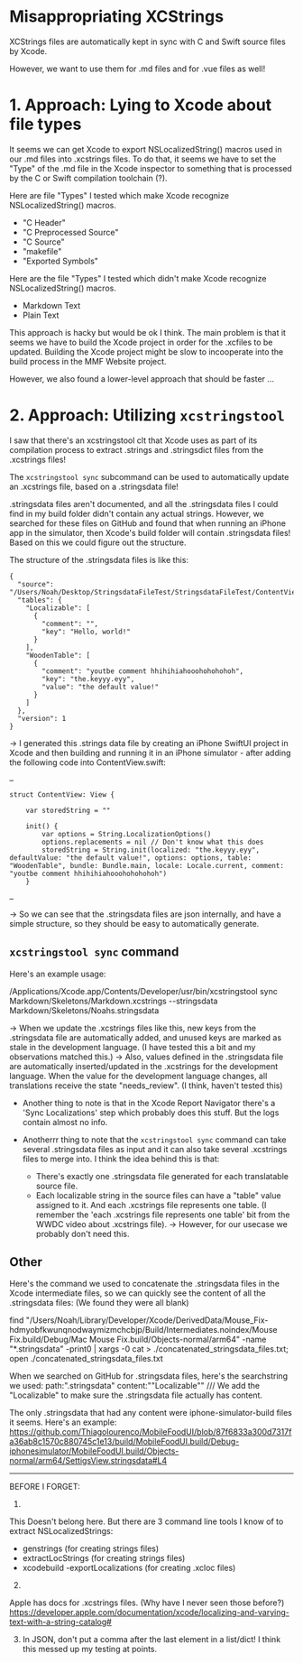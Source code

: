 #  Misappropriating XCStrings

XCStrings files are automatically kept in sync with C and Swift source files by Xcode.

However, we want to use them for .md files and for .vue files as well!

# 1. Approach: Lying to Xcode about file types

 It seems we can get Xcode to export NSLocalizedString() macros used in our .md files into .xcstrings files. To do that, it seems we have to set the "Type" of the .md file in the Xcode inspector to something that is processed by the C or Swift compilation toolchain (?).
 
 Here are file "Types" I tested which make Xcode recognize NSLocalizedString() macros. 
 
 - "C Header"
 - "C Preprocessed Source"
 - "C Source"
 - "makefile"
 - "Exported Symbols"

Here are the file "Types" I tested which didn't make Xcode recognize NSLocalizedString() macros.

- Markdown Text
- Plain Text

This approach is hacky but would be ok I think. The main problem is that it seems we have to build the Xcode project in order for the .xcfiles to be updated. Building the Xcode project might be slow to incooperate into the build process in the MMF Website project.  

However, we also found a lower-level approach that should be faster ...

# 2. Approach: Utilizing `xcstringstool`

I saw that there's an xcstringstool clt that Xcode uses as part of its compilation process to extract .strings and .stringsdict files from the .xcstrings files!

The `xcstringstool sync` subcommand can be used to automatically update an .xcstrings file, based on a .stringsdata file!

.stringsdata files aren't documented, and all the .stringsdata files I could find in my build folder didn't contain any actual strings. However, we searched for these files on GitHub and found that when running an iPhone app in the simulator, then Xcode's build folder will contain .stringsdata files! Based on this we could figure out the structure.

The structure of the .stringsdata files is like this:

```
{
  "source": "/Users/Noah/Desktop/StringsdataFileTest/StringsdataFileTest/ContentView.swift",
  "tables": {
    "Localizable": [
      {
        "comment": "",
        "key": "Hello, world!"
      }
    ],
    "WoodenTable": [
      {
        "comment": "youtbe comment hhihihiahooohohohohoh",
        "key": "the.keyyy.eyy",
        "value": "the default value!"
      }
    ]
  },
  "version": 1
}
```

-> I generated this .strings data file by creating an iPhone SwiftUI project in Xcode and then building and running it in an iPhone simulator - after adding the following code into ContentView.swift:

```
…

struct ContentView: View {
    
    var storedString = ""
    
    init() {
        var options = String.LocalizationOptions()
        options.replacements = nil // Don't know what this does
        storedString = String.init(localized: "the.keyyy.eyy", defaultValue: "the default value!", options: options, table: "WoodenTable", bundle: Bundle.main, locale: Locale.current, comment: "youtbe comment hhihihiahooohohohohoh")
    }

…
```  

-> So we can see that the .stringsdata files are json internally, and have a simple structure, so they should be easy to automatically generate.

## `xcstringstool sync` command

Here's an example usage:

/Applications/Xcode.app/Contents/Developer/usr/bin/xcstringstool sync Markdown/Skeletons/Markdown.xcstrings --stringsdata Markdown/Skeletons/Noahs.stringsdata

-> When we update the .xcstrings files like this, new keys from the .stringsdata file are automatically added, and unused keys are marked as stale in the development language. (I have tested this a bit and my observations matched this.) 
    -> Also, values defined in the .stringsdata file are automatically inserted/updated in the .xcstrings for the development language. When the value for the development language changes, all translations receive the state "needs_review". (I think, haven't tested this)

- Another thing to note is that in the Xcode Report Navigator there's a 'Sync Localizations' step which probably does this stuff. But the logs contain almost no info. 

- Anotherrr thing to note that the `xcstringstool sync` command can take several .stringsdata files as input and it can also take several .xcstrings files to merge into. I think the idea behind this is that:
    - There's exactly one .stringsdata file generated for each translatable source file. 
    - Each localizable string in the source files can have a "table" value assigned to it. And each .xcstrings file represents one table. (I remember the 'each .xcstrings file represents one table' bit from the WWDC video about .xcstrings file). 
    -> However, for our usecase we probably don't need this. 

## Other

Here's the command we used to concatenate the .stringsdata files in the Xcode intermediate files, so we can quickly see the content of all the .stringsdata files: (We found they were all blank)

find "/Users/Noah/Library/Developer/Xcode/DerivedData/Mouse_Fix-hdmyobfkwunqnodwaymizmchcbjp/Build/Intermediates.noindex/Mouse Fix.build/Debug/Mac Mouse Fix.build/Objects-normal/arm64" -name "*.stringsdata" -print0 | xargs -0 cat > ./concatenated_stringsdata_files.txt; open ./concatenated_stringsdata_files.txt

When we searched on GitHub for .stringsdata files, here's the searchstring we used: path:".stringsdata" content:"\"Localizable\"" /// We add the "Localizable" to make sure the .stringsdata file actually has content.

The only .stringsdata that had any content were iphone-simulator-build files it seems.
Here's an example: 
https://github.com/Thiagolourenco/MobileFoodUI/blob/87f6833a300d7317fa36ab8c1570c880745c1e13/build/MobileFoodUI.build/Debug-iphonesimulator/MobileFoodUI.build/Objects-normal/arm64/SettigsView.stringsdata#L4

---

BEFORE I FORGET: 

1. 

This Doesn't belong here. But there are 3 command line tools I know of to extract NSLocalizedStrings:

- genstrings (for creating strings files)
- extractLocStrings (for creating strings files)
- xcodebuild -exportLocalizations (for creating .xcloc files)

2. 

Apple has docs for .xcstrings files. (Why have I never seen those before?)
https://developer.apple.com/documentation/xcode/localizing-and-varying-text-with-a-string-catalog#

3. In JSON, don't put a comma after the last element in a list/dict! I think this messed up my testing at points.
